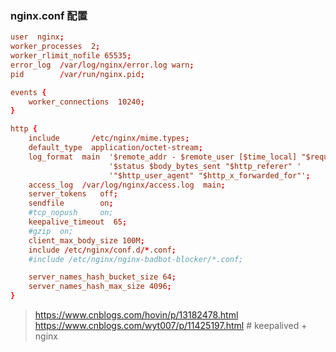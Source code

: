 <!--
 * @Description:
 * @Author: 焦国峰
 * @Github: https://github.com/clement-jiao
 * @Date: 2020-11-27 11:06:31
 * @LastEditors: clement-jiao
 * @LastEditTime: 2022-05-13 16:07:56
-->

### nginx.conf 配置
```conf
user  nginx;
worker_processes  2;
worker_rlimit_nofile 65535;
error_log  /var/log/nginx/error.log warn;
pid        /var/run/nginx.pid;

events {
    worker_connections  10240;
}

http {
    include       /etc/nginx/mime.types;
    default_type  application/octet-stream;
    log_format  main  '$remote_addr - $remote_user [$time_local] "$request" '
                      '$status $body_bytes_sent "$http_referer" '
                      '"$http_user_agent" "$http_x_forwarded_for"';
    access_log  /var/log/nginx/access.log  main;
    server_tokens   off;
    sendfile        on;
    #tcp_nopush     on;
    keepalive_timeout  65;
    #gzip  on;
    client_max_body_size 100M;
    include /etc/nginx/conf.d/*.conf;
    #include /etc/nginx/nginx-badbot-blocker/*.conf;

    server_names_hash_bucket_size 64;
    server_names_hash_max_size 4096;
}
```

> https://www.cnblogs.com/hovin/p/13182478.html
> https://www.cnblogs.com/wyt007/p/11425197.html # keepalived + nginx